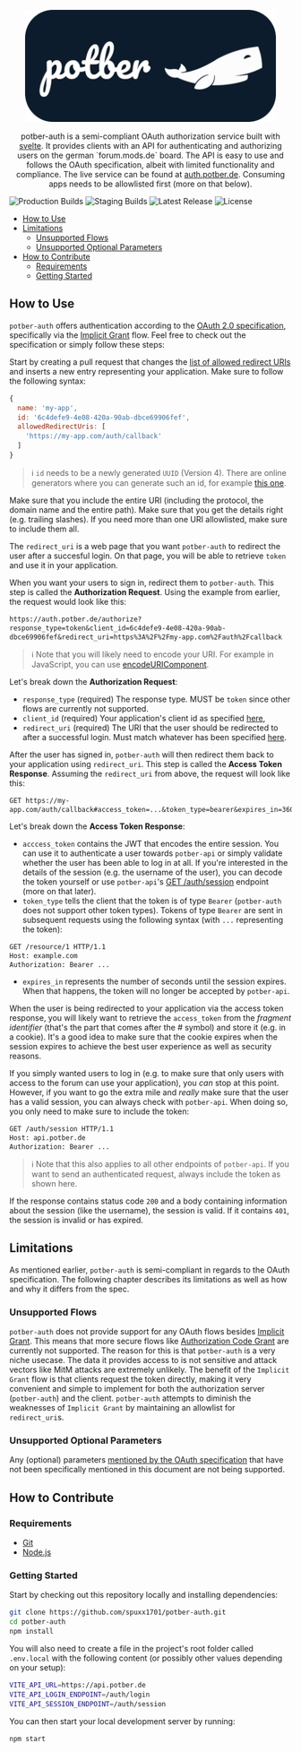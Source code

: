 <p align="center">
<img src="./static/logo/440x196_round.png" alt="potber logo" height="200" />
</p>
<p align="center">
potber-auth is a semi-compliant OAuth authorization service built with <a href="https://kit.svelte.dev" target="_blank">svelte</a>. It provides clients with an API for authenticating and authorizing users on the german `forum.mods.de` board. The API is easy to use and follows the OAuth specification, albeit with limited functionality and compliance. The live service can be found at <a href="https://auth.potber.de" target="_blank">auth.potber.de</a>. Consuming apps needs to be allowlisted first (more on that below).
</p>

![Production Builds](https://github.com/spuxx1701/potber-auth/actions/workflows/production.yml/badge.svg)
![Staging Builds](https://github.com/spuxx1701/potber-auth/actions/workflows/staging.yml/badge.svg)
![Latest Release](https://img.shields.io/github/v/release/spuxx1701/potber-auth)
![License](https://img.shields.io/github/license/spuxx1701/potber-auth)

<!-- vscode-markdown-toc -->

- [How to Use](#HowtoUse)
- [Limitations](#Limitations)
  - [Unsupported Flows](#UnsupportedFlows)
  - [Unsupported Optional Parameters](#UnsupportedOptionalParameters)
- [How to Contribute](#HowtoContribute)
  - [Requirements](#Requirements)
  - [Getting Started](#GettingStarted)

<!-- vscode-markdown-toc-config
	numbering=false
	autoSave=true
	/vscode-markdown-toc-config -->
<!-- /vscode-markdown-toc -->

## <a name='HowtoUse'></a>How to Use

`potber-auth` offers authentication according to the [OAuth 2.0 specification](https://datatracker.ietf.org/doc/html/rfc6749), specifically via the [Implicit Grant](https://datatracker.ietf.org/doc/html/rfc6749#section-1.3.2) flow. Feel free to check out the specification or simply follow these steps:

Start by creating a pull request that changes the [list of allowed redirect URIs](src/lib//config/allowed-redirect-uris.ts) and inserts a new entry representing your application. Make sure to follow the following syntax:

```js
{
  name: 'my-app',
  id: '6c4defe9-4e08-420a-90ab-dbce69906fef',
  allowedRedirectUris: [
    'https://my-app.com/auth/callback'
  ]
}
```

> ℹ `id` needs to be a newly generated `UUID` (Version 4). There are online generators where you can generate such an id, for example [this one](https://www.uuidgenerator.net/version4).

Make sure that you include the entire URI (including the protocol, the domain name and the entire path). Make sure that you get the details right (e.g. trailing slashes). If you need more than one URI allowlisted, make sure to include them all.

The `redirect_uri` is a web page that you want `potber-auth` to redirect the user after a succesful login. On that page, you will be able to retrieve `token` and use it in your application.

When you want your users to sign in, redirect them to `potber-auth`. This step is called the **Authorization Request**. Using the example from earlier, the request would look like this:

```
https://auth.potber.de/authorize?response_type=token&client_id=6c4defe9-4e08-420a-90ab-dbce69906fef&redirect_uri=https%3A%2F%2Fmy-app.com%2Fauth%2Fcallback
```

> ℹ Note that you will likely need to encode your URI. For example in JavaScript, you can use [encodeURIComponent](https://developer.mozilla.org/en-US/docs/Web/JavaScript/Reference/Global_Objects/encodeURIComponent).

Let's break down the **Authorization Request**:

- `response_type` (required) The response type. MUST be `token` since other flows are currently not supported.
- `client_id` (required) Your application's client id as specified [here](src/lib/config/clients.config.ts),
- `redirect_uri` (required) The URI that the user should be redirected to after a successful login. Must match whatever has been specified [here](src/lib/config/clients.config.ts).

After the user has signed in, `potber-auth` will then redirect them back to your application using `redirect_uri`. This step is called the **Access Token Response**. Assuming the `redirect_uri` from above, the request will look like this:

```
GET https://my-app.com/auth/callback#access_token=...&token_type=bearer&expires_in=3600
```

Let's break down the **Access Token Response**:

- `acccess_token` contains the JWT that encodes the entire session. You can use it to authenticate a user towards `potber-api` or simply validate whether the user has been able to log in at all. If you're interested in the details of the session (e.g. the username of the user), you can decode the token yourself or use `potber-api`'s [GET /auth/session](https://api.potber.de/swagger#/Authentication/AuthController_session) endpoint (more on that later).
- `token_type` tells the client that the token is of type `Bearer` (`potber-auth` does not support other token types). Tokens of type `Bearer` are sent in subsequent requests using the following syntax (with `...` representing the token):

```
GET /resource/1 HTTP/1.1
Host: example.com
Authorization: Bearer ...
```

- `expires_in` represents the number of seconds until the session expires. When that happens, the token will no longer be accepted by `potber-api`.

When the user is being redirected to your application via the access token response, you will likely want to retrieve the `access_token` from the _fragment identifier_ (that's the part that comes after the # symbol) and store it (e.g. in a cookie). It's a good idea to make sure that the cookie expires when the session expires to achieve the best user experience as well as security reasons.

If you simply wanted users to log in (e.g. to make sure that only users with access to the forum can use your application), you _can_ stop at this point. However, if you want to go the extra mile and _really_ make sure that the user has a valid session, you can always check with `potber-api`. When doing so, you only need to make sure to include the token:

```
GET /auth/session HTTP/1.1
Host: api.potber.de
Authorization: Bearer ...
```

> ℹ Note that this also applies to all other endpoints of `potber-api`. If you want to send an authenticated request, always include the token as shown here.

If the response contains status code `200` and a body containing information about the session (like the username), the session is valid. If it contains `401`, the session is invalid or has expired.

## <a name='Limitations'></a>Limitations

As mentioned earlier, `potber-auth` is semi-compliant in regards to the OAuth specification. The following chapter describes its limitations as well as how and why it differs from the spec.

### <a name='UnsupportedFlows'></a>Unsupported Flows

`potber-auth` does not provide support for any OAuth flows besides [Implicit Grant](https://datatracker.ietf.org/doc/html/rfc6749#section-1.3.2). This means that more secure flows like [Authorization Code Grant](https://datatracker.ietf.org/doc/html/rfc6749#section-4.1) are currently not supported. The reason for this is that `potber-auth` is a very niche usecase. The data it provides access to is not sensitive and attack vectors like MitM attacks are extremely unlikely. The benefit of the `Implicit Grant` flow is that clients request the token directly, making it very convenient and simple to implement for both the authorization server (`potber-auth`) and the client. `potber-auth` attempts to diminish the weaknesses of `Implicit Grant` by maintaining an allowlist for `redirect_uri`s.

### <a name='UnsupportedOptionalParameters'></a>Unsupported Optional Parameters

Any (optional) parameters [mentioned by the OAuth specification](https://datatracker.ietf.org/doc/html/rfc6749#section-4.1.1) that have not been specifically mentioned in this document are not being supported.

## <a name='HowtoContribute'></a>How to Contribute

### <a name='Requirements'></a>Requirements

- [Git](https://git-scm.com/)
- [Node.js](https://nodejs.org/en)

### <a name='GettingStarted'></a>Getting Started

Start by checking out this repository locally and installing dependencies:

```bash
git clone https://github.com/spuxx1701/potber-auth.git
cd potber-auth
npm install
```

You will also need to create a file in the project's root folder called `.env.local` with the following content (or possibly other values depending on your setup):

```bash
VITE_API_URL=https://api.potber.de
VITE_API_LOGIN_ENDPOINT=/auth/login
VITE_API_SESSION_ENDPOINT=/auth/session
```

You can then start your local development server by running:

```bash
npm start
```
